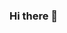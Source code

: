 ### Hi there 👋

<!--
**GooseDesktop/GooseDesktop** is a ✨ _special_ ✨ repository because its `README.md` (this file) appears on your GitHub profile.

Here are some ideas to get you started:

- 🔭 I’m currently working on decompiling Desktop Goose
- 🌱 I’m currently learning about UWP.
- 👯 I’m looking to collaborate on a Desktop Goose mod.
- 🤔 I’m looking for help with decompiling Desktop Goose
- 💬 Ask me about Desktop Goose related stuff!
- 📫 How to reach me: Make an issue in the "GooseDesktop" repository!
- 😄 Pronouns: Male, he/him, goosey/goose/Loosey Goosey
- ⚡ Fun fact: ...
-->
